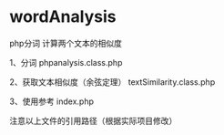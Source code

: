 # wordAnalysis
php分词 计算两个文本的相似度

1、分词
phpanalysis.class.php   

2、获取文本相似度（余弦定理）
textSimilarity.class.php  

3、使用参考 
index.php

注意以上文件的引用路径（根据实际项目修改）

